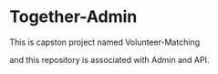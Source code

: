 # Together-Admin

This is capston project named Volunteer-Matching

and this repository is associated with Admin and API.
